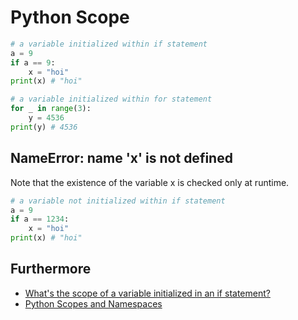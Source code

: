 # Python Scope

```python
# a variable initialized within if statement
a = 9
if a == 9:
    x = "hoi"
print(x) # "hoi"

# a variable initialized within for statement
for _ in range(3):
    y = 4536
print(y) # 4536
```

## NameError: name 'x' is not defined

Note that the existence of the variable x is checked only at runtime.

```python
# a variable not initialized within if statement
a = 9
if a == 1234:
    x = "hoi"
print(x) # "hoi"
```

## Furthermore

- [What's the scope of a variable initialized in an if statement?](https://stackoverflow.com/questions/2829528/whats-the-scope-of-a-variable-initialized-in-an-if-statement)
- [Python Scopes and Namespaces](https://docs.python.org/3/tutorial/classes.html#python-scopes-and-namespaces)
